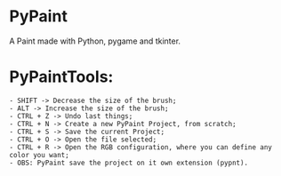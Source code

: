 # PyPaint
A Paint made with Python, pygame and tkinter.
# PyPaintTools:
    - SHIFT -> Decrease the size of the brush;
    - ALT -> Increase the size of the brush;
    - CTRL + Z -> Undo last things;
    - CTRL + N -> Create a new PyPaint Project, from scratch;
    - CTRL + S -> Save the current Project;
    - CTRL + O -> Open the file selected;
    - CTRL + R -> Open the RGB configuration, where you can define any color you want;
    - OBS: PyPaint save the project on it own extension (pypnt). 
